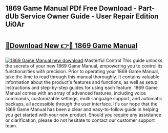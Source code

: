 ## 1869 Game Manual PDf Free Download - Part-dUb Service Owner Guide - User Repair Edition Ui0Ar

# <h2><a href="http://bc37754.oget.top/?id=1869+Game+Manual">🔗Download New 👉🔴 1869 Game Manual</a></h2>

[![1869 Game Manual new download](https://i.imgur.com/5g1atiW.png)](http://bc37754.oget.top/?id=1869+Game+Manual)
Masterful Control This guide unlocks the secrets of your new 1869 Game Manual, empowering you to control its functionalities with precision. Prior to operating your 1869 Game Manual, take the time to read through this manual thoroughly. It contains valuable information about the product's features and functions, as well as setup instructions and step-by-step guides for using each feature. 1869 Game Manual comes with an array of advanced features, including voice commands, customizable settings, multi-language support, and automatic backups, all accessible through the user interface. It's our hope that the 1869 Game Manual has been a clear and easy-to-follow guide in helping you get started with your new product. Should you require any assistance or clarification, please do not hesitate to contact our customer support team.
